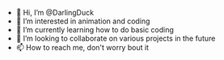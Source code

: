 - 👋 Hi, I’m @DarlingDuck
- 👀 I’m interested in animation and coding
- 🌱 I’m currently learning how to do basic coding
- 💞️ I’m looking to collaborate on various projects in the future
- 📫 How to reach me, don't worry bout it

<!---
DarlingDuck/DarlingDuck is a ✨ special ✨ repository because its `README.md` (this file) appears on your GitHub profile.
You can click the Preview link to take a look at your changes.
--->

